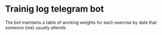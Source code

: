 # Trainig log telegram bot
The bot maintains a table of working weights for each exercise by date that someone (me) usually attends
